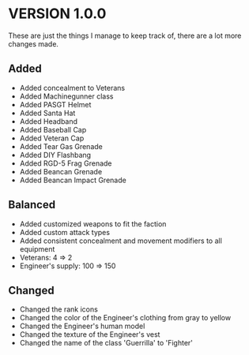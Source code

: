# VERSION 1.0.0
These are just the things I manage to keep track of, there are a lot more changes made.

## Added
- Added concealment to Veterans
- Added Machinegunner class
- Added PASGT Helmet
- Added Santa Hat
- Added Headband
- Added Baseball Cap
- Added Veteran Cap
- Added Tear Gas Grenade
- Added DIY Flashbang
- Added RGD-5 Frag Grenade
- Added Beancan Grenade
- Added Beancan Impact Grenade

## Balanced
- Added customized weapons to fit the faction
- Added custom attack types
- Added consistent concealment and movement modifiers to all equipment 
- Veterans: 4 => 2
- Engineer's supply: 100 => 150

## Changed
- Changed the rank icons
- Changed the color of the Engineer's clothing from gray to yellow
- Changed the Engineer's human model
- Changed the texture of the Engineer's vest
- Changed the name of the class 'Guerrilla' to 'Fighter'